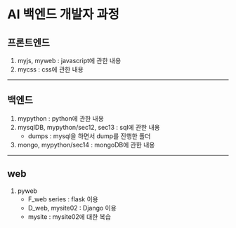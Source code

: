 # AI 백엔드 개발자 과정
## 프론트엔드
1. myjs, myweb : javascript에 관한 내용
2. mycss : css에 관한 내용

---

## 백엔드
1. mypython : python에 관한 내용
2. mysqlDB, mypython/sec12, sec13 : sql에 관한 내용
    - dumps : mysql을 하면서 dump를 진행한 폴더
3. mongo, mypython/sec14 : mongoDB에 관한 내용

---

## web
1. pyweb
    - F_web series : flask 이용
    - D_web, mysite02 : Django 이용
    - mysite : mysite02에 대한 복습

    